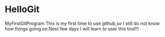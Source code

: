 # HelloGit
MyFirstGitProgram
This is my first time to use github,so I still do not know how things going on.Next few days I will learn to user this tool!!!
